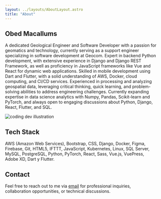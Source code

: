 ```yaml
---
layout: ../layouts/AboutLayout.astro
title: "About"
---
```


## Obed Macallums

A dedicated Geological Engineer and Software Developer with a passion for geomatics and technology, currently serving as a support engineer specializing in software development at Geocom. Expert in backend Python development, with extensive experience in Django and Django REST Framework, as well as proficiency in JavaScript frameworks like Vue and React for dynamic web applications. Skilled in mobile development using Dart and Flutter, with a solid understanding of AWS, Docker, cloud computing, and CI/CD services. Experienced in processing and analyzing geospatial data, leveraging critical thinking, quick learning, and problem-solving abilities to address engineering challenges. Currently expanding expertise in data science analytics with Numpy, Pandas, Scikit-learn and PyTorch, and always open to engaging discussions about Python, Django, React, Flutter, and SQL.

<div>
  <img src="/assets/dev.svg" class="sm:w-1/2 mx-auto" alt="coding dev illustration">
</div>

## Tech Stack

AWS (Amazon Web Services), Bootstrap, CSS, Django, Docker, Figma, Firebase, Git, HTML5, IFTTT, JavaScript, Kubernetes, Linux, SQL Server, MySQL, PostgreSQL, Python, PyTorch, React, Sass, Vue.js, VuePress, Adobe XD, Dart y Flutter.

## Contact

Feel free to reach out to me via [email](mailto:contact@obedmacallums.com) for professional inquiries, collaboration opportunities, or technical discussions.
